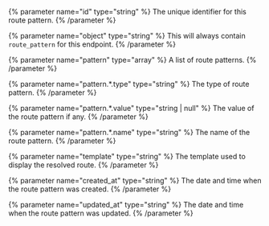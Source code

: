 {% parameter name="id" type="string" %}
The unique identifier for this route pattern.
{% /parameter %}

{% parameter name="object" type="string" %}
This will always contain `route_pattern` for this endpoint.
{% /parameter %}

{% parameter name="pattern" type="array" %}
A list of route patterns.
{% /parameter %}

{% parameter name="pattern.*.type" type="string" %}
The type of route pattern.
{% /parameter %}

{% parameter name="pattern.*.value" type="string | null" %}
The value of the route pattern if any.
{% /parameter %}

{% parameter name="pattern.*.name" type="string" %}
The name of the route pattern.
{% /parameter %}

{% parameter name="template" type="string" %}
The template used to display the resolved route.
{% /parameter %}

{% parameter name="created_at" type="string" %}
The date and time when the route pattern was created.
{% /parameter %}

{% parameter name="updated_at" type="string" %}
The date and time when the route pattern was updated.
{% /parameter %}
